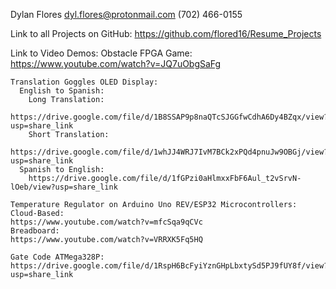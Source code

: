 Dylan Flores
dyl.flores@protonmail.com
(702) 466-0155

Link to all Projects on GitHub: 
https://github.com/flored16/Resume_Projects

Link to Video Demos:
    Obstacle FPGA Game:
    https://www.youtube.com/watch?v=JQ7uObgSaFg
    
    Translation Goggles OLED Display:
      English to Spanish:
        Long Translation:
        https://drive.google.com/file/d/1B8SSAP9p8naQTcSJGGfwCdhA6Dy4BZqx/view?usp=share_link
        Short Translation:
        https://drive.google.com/file/d/1whJJ4WRJ7IvM7BCk2xPQd4pnuJw9OBGj/view?usp=share_link
      Spanish to English:
        https://drive.google.com/file/d/1fGPzi0aHlmxxFbF6Aul_t2vSrvN-lOeb/view?usp=share_link

    Temperature Regulator on Arduino Uno REV/ESP32 Microcontrollers:
    Cloud-Based:
    https://www.youtube.com/watch?v=mfcSqa9qCVc
    Breadboard:
    https://www.youtube.com/watch?v=VRRXK5Fq5HQ
    
    Gate Code ATMega328P:
    https://drive.google.com/file/d/1RspH6BcFyiYznGHpLbxtySd5PJ9fUY8f/view?usp=share_link
    
  
  
